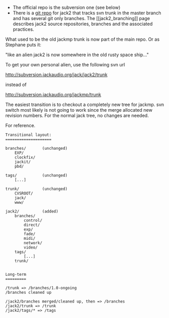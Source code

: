 * The official repo is the subversion one (see below)
* There is a [git repo](http://repo.or.cz/w/jack2.git) for jack2 that tracks svn trunk in the master branch and has several git only branches.
   The [[jack2_branching]] page describes jack2 source repositories, branches and the associated practices. 

What used to be the old jackmp trunk is now part of the main repo. Or as Stephane puts it:

"like an alien jack2 is now somewhere in the old rusty space ship..."

To get your own personal alien, use the following svn url

http://subversion.jackaudio.org/jack/jack2/trunk

instead of 

http://subversion.jackaudio.org/jackmp/trunk

The easiest transition is to checkout a completely new tree for jackmp. svn switch most likely is not going to work since the merge allocated new revision numbers. For the normal jack tree, no changes are needed.

For reference.
	
	Transitional layout:
	====================
	
	branches/       (unchanged)
	    EXP/
	    clockfix/
	    jackit/
	    pbd/
	 
	tags/           (unchanged)
	    [...]
	 
	trunk/          (unchanged)
	    CVSROOT/
	    jack/
	    www/
	 
	jack2/          (added)
	    branches/
	        control/
	        direct/
	        exp/
	        fade/
	        midi/
	        network/
	        video/
	    tags/
	        [...]
	    trunk/
	 
	 
	Long-term
	=========
	 
	/trunk => /branches/1.0-ongoing
	/branches cleaned up
	 
	/jack2/branches merged/cleaned up, then => /branches
	/jack2/trunk => /trunk
	/jack2/tags/* => /tags
	
	
